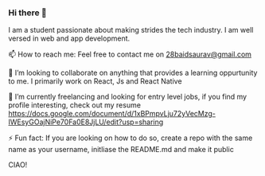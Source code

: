 ### Hi there 👋

<!--
**SauravBaid/SauravBaid** is a ✨ _special_ ✨ repository because its `README.md` (this file) appears on your GitHub profile.

Here are some ideas to get you started:

- 🔭 I’m currently working on ...
- 🌱 I’m currently learning ...
- 👯 I’m looking to collaborate on ...
- 🤔 I’m looking for help with ...
- 💬 Ask me about ...
- 📫 How to reach me: ...
- 😄 Pronouns: ...
- ⚡ Fun fact: ...
-->

I am a student passionate about making strides the tech industry. I am well versed in web and app development.

📫 How to reach me:  Feel free to contact me on 28baidsaurav@gmail.com

👯 I’m looking to collaborate on anything that provides a learning oppurtunity to me. I primarily work on React, Js and React Native

🔭 I’m currently freelancing and looking for entry level jobs, if you find my profile interesting, check out my resume
https://docs.google.com/document/d/1xBPmpvLju72yVecMzg-IWEsyGOajNiPe70Fa0E8JjLU/edit?usp=sharing

⚡ Fun fact: If you are looking on how to do so, create a repo with the same name as your username, initliase the README.md and make it public

CIAO!

